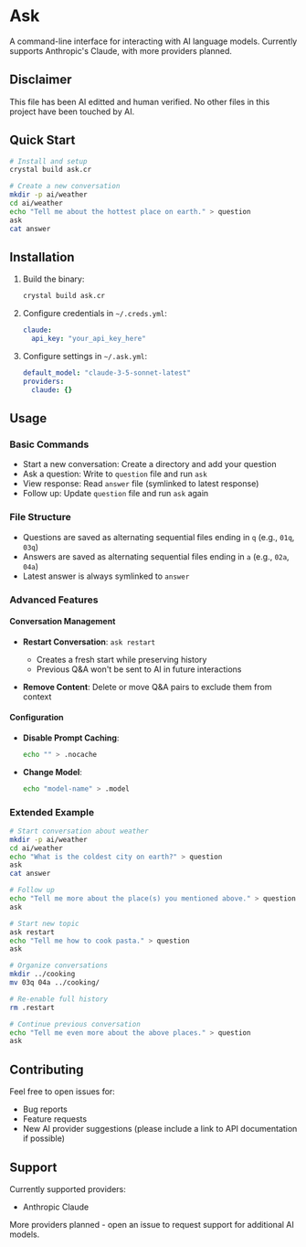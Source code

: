 # Ask

A command-line interface for interacting with AI language models. Currently supports Anthropic's Claude, with more providers planned.

## Disclaimer

This file has been AI editted and human verified.
No other files in this project have been touched by AI.

## Quick Start

```bash
# Install and setup
crystal build ask.cr

# Create a new conversation
mkdir -p ai/weather
cd ai/weather
echo "Tell me about the hottest place on earth." > question
ask
cat answer
```

## Installation

1. Build the binary:
   ```bash
   crystal build ask.cr
   ```

2. Configure credentials in `~/.creds.yml`:
   ```yaml
   claude:
     api_key: "your_api_key_here"
   ```

3. Configure settings in `~/.ask.yml`:
   ```yaml
   default_model: "claude-3-5-sonnet-latest"
   providers:
     claude: {}
   ```

## Usage

### Basic Commands

- Start a new conversation: Create a directory and add your question
- Ask a question: Write to `question` file and run `ask`
- View response: Read `answer` file (symlinked to latest response)
- Follow up: Update `question` file and run `ask` again

### File Structure

- Questions are saved as alternating sequential files ending in `q` (e.g., `01q`, `03q`)
- Answers are saved as alternating sequential files ending in `a` (e.g., `02a`, `04a`)
- Latest answer is always symlinked to `answer`

### Advanced Features

#### Conversation Management

- **Restart Conversation**: `ask restart`
  - Creates a fresh start while preserving history
  - Previous Q&A won't be sent to AI in future interactions

- **Remove Content**: Delete or move Q&A pairs to exclude them from context

#### Configuration

- **Disable Prompt Caching**: 
  ```bash
  echo "" > .nocache
  ```

- **Change Model**: 
  ```bash
  echo "model-name" > .model
  ```

### Extended Example

```bash
# Start conversation about weather
mkdir -p ai/weather
cd ai/weather
echo "What is the coldest city on earth?" > question
ask
cat answer

# Follow up
echo "Tell me more about the place(s) you mentioned above." > question
ask

# Start new topic
ask restart
echo "Tell me how to cook pasta." > question
ask

# Organize conversations
mkdir ../cooking
mv 03q 04a ../cooking/

# Re-enable full history
rm .restart

# Continue previous conversation
echo "Tell me even more about the above places." > question
ask
```

## Contributing

Feel free to open issues for:
- Bug reports
- Feature requests
- New AI provider suggestions (please include a link to API documentation if possible)

## Support

Currently supported providers:
- Anthropic Claude

More providers planned - open an issue to request support for additional AI models.
